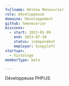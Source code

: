 ```yaml
---
fullname: Hélène Meneuvrier
role: Développeuse
domaine: Développement
github: hmeneuvrier
missions:
  - start: 2023-01-09
    end: 2023-07-10
    status: independent
    employer: Scopyleft
startups:
  - histologe
memberType: beta

---
```



Développeuse PHP/JS
